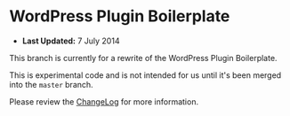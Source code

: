 # WordPress Plugin Boilerplate

* **Last Updated:** 7 July 2014

This branch is currently for a rewrite of the WordPress Plugin Boilerplate.

This is experimental code and is not intended for us until it's been merged into the `master` branch.

Please review the [ChangeLog](https://github.com/tommcfarlin/WordPress-Plugin-Boilerplate/blob/develop/ChangeLog.md) for more information.